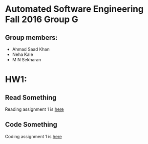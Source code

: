# Automated Software Engineering Fall 2016 Group G
## Group members:

* Ahmad Saad Khan
* Neha Kale
* M N Sekharan

# HW1:
## Read Something
Reading assignment 1 is [here](https://github.com/akhan7/fss16groupG/blob/master/read/1/README.md)

## Code Something
Coding assignment 1 is [here](https://github.com/akhan7/fss16groupG/tree/master/code/1)

